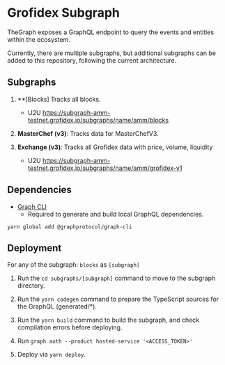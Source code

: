 # Grofidex Subgraph

TheGraph exposes a GraphQL endpoint to query the events and entities within the ecosystem.

Currently, there are multiple subgraphs, but additional subgraphs can be added to this repository, following the current architecture.

## Subgraphs

1. **[Blocks] Tracks all blocks.

   - U2U https://subgraph-amm-testnet.grofidex.io/subgraphs/name/amm/blocks

2. **MasterChef (v3)**: Tracks data for MasterChefV3.

3. **Exchange (v3)**: Tracks all Grofidex data with price, volume, liquidity

    - U2U https://subgraph-amm-testnet.grofidex.io/subgraphs/name/amm/grofidex-v1

## Dependencies

- [Graph CLI](https://github.com/graphprotocol/graph-cli)
  - Required to generate and build local GraphQL dependencies.

```shell
yarn global add @graphprotocol/graph-cli
```

## Deployment

For any of the subgraph: `blocks` as `[subgraph]`

1. Run the `cd subgraphs/[subgraph]` command to move to the subgraph directory.

2. Run the `yarn codegen` command to prepare the TypeScript sources for the GraphQL (generated/\*).

3. Run the `yarn build` command to build the subgraph, and check compilation errors before deploying.

4. Run `graph auth --product hosted-service '<ACCESS_TOKEN>'`

5. Deploy via `yarn deploy`.
